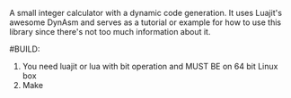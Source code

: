 A small integer calculator with a dynamic code generation.
It uses Luajit's awesome DynAsm and serves as a tutorial or
example for how to use this library since there's not too much
information about it.

#BUILD:
1. You need luajit or lua with bit operation and MUST BE on 64 bit Linux box
2. Make
